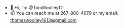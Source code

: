 - 👋 Hi, I’m @TomWoolley12
- 📫 You can reach me at 267-800-4079 or my email: thomaswoolley1613@gmail.com

<!---
TomWoolley12/TomWoolley12 is a ✨ special ✨ repository because its `README.md` (this file) appears on your GitHub profile.
You can click the Preview link to take a look at your changes.
--->
